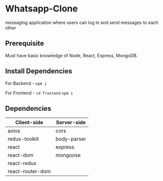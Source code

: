 # Whatsapp-Clone

messaging application where users can log in and send messages to each other

## Prerequisite

Must have basic knowledge of Node, React, Express, MongoDB.

## Install Dependencies

For Backend - `npm i`

For Frontend - `cd frontend` `npm i` 

## Dependencies

| Client-side             | Server-side          |
|-------------------------|----------------------|
| axios  |cors|
| redux-toolkit| body-parser |
| react   |express|
| react-dom  | mongoose|
| react-redux | 
| react-router-dom| 


